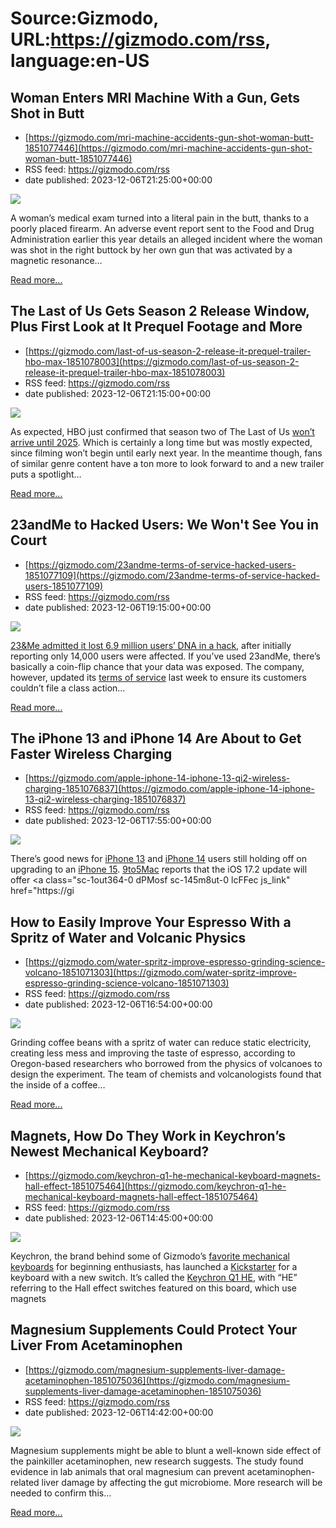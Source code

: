 # Source:Gizmodo, URL:https://gizmodo.com/rss, language:en-US

## Woman Enters MRI Machine With a Gun, Gets Shot in Butt
 - [https://gizmodo.com/mri-machine-accidents-gun-shot-woman-butt-1851077446](https://gizmodo.com/mri-machine-accidents-gun-shot-woman-butt-1851077446)
 - RSS feed: https://gizmodo.com/rss
 - date published: 2023-12-06T21:25:00+00:00

<img class="type:primaryImage" src="https://i.kinja-img.com/image/upload/c_fit,q_80,w_636/c4f9327705af5096e0eb50ab65a40373.jpg" /><p>A woman’s medical exam turned into a literal pain in the butt, thanks to a poorly placed firearm. An adverse event report sent to the Food and Drug Administration earlier this year details an alleged incident where the woman was shot in the right buttock by her own gun that was activated by a magnetic resonance…</p><p><a href="https://gizmodo.com/mri-machine-accidents-gun-shot-woman-butt-1851077446">Read more...</a></p>

## The Last of Us Gets Season 2 Release Window, Plus First Look at It Prequel Footage and More
 - [https://gizmodo.com/last-of-us-season-2-release-it-prequel-trailer-hbo-max-1851078003](https://gizmodo.com/last-of-us-season-2-release-it-prequel-trailer-hbo-max-1851078003)
 - RSS feed: https://gizmodo.com/rss
 - date published: 2023-12-06T21:15:00+00:00

<img class="type:primaryImage" src="https://i.kinja-img.com/image/upload/c_fit,q_80,w_636/17afebb61f17006b133c2156809fcafd.jpg" /><p>As expected, HBO just confirmed that season two of The Last of Us <a class="sc-1out364-0 dPMosf sc-145m8ut-0 lcFFec js_link" href="https://gizmodo.com/last-of-us-hbo-season-2-2025-release-date-naughty-dog-1850986254">won’t arrive until 2025</a>. Which is certainly a long time but was mostly expected, since filming won’t begin until early next year. In the meantime though, fans of similar genre content have a ton more to look forward to and a new trailer puts a spotlight…</p><p><a href="https://gizmodo.com/last-of-us-season-2-release-it-prequel-trailer-hbo-max-1851078003">Read more...</a></p>

## 23andMe to Hacked Users: We Won't See You in Court
 - [https://gizmodo.com/23andme-terms-of-service-hacked-users-1851077109](https://gizmodo.com/23andme-terms-of-service-hacked-users-1851077109)
 - RSS feed: https://gizmodo.com/rss
 - date published: 2023-12-06T19:15:00+00:00

<img class="type:primaryImage" src="https://i.kinja-img.com/image/upload/c_fit,q_80,w_636/bcf29bb543ad8891d8a9427d1fa2990e.jpg" /><p><a class="sc-1out364-0 dPMosf sc-145m8ut-0 lcFFec js_link" href="https://gizmodo.com/23andme-dna-test-hackers-stolen-data-6-million-users-1851071432">23&amp;Me admitted it lost 6.9 million users’ DNA in a hack</a>, after initially reporting only 14,000 users were affected. If you’ve used 23andMe, there’s basically a coin-flip chance that your data was exposed. The company, however, updated its <a class="sc-1out364-0 dPMosf sc-145m8ut-0 lcFFec js_link" href="https://www.23andme.com/legal/terms-of-service/#dispute-resolution-arbitration" rel="noopener noreferrer" target="_blank">terms of service</a> last week to ensure its customers couldn’t file a class action…</p><p><a href="https://gizmodo.com/23andme-terms-of-service-hacked-users-1851077109">Read more...</a></p>

## The iPhone 13 and iPhone 14 Are About to Get Faster Wireless Charging
 - [https://gizmodo.com/apple-iphone-14-iphone-13-qi2-wireless-charging-1851076837](https://gizmodo.com/apple-iphone-14-iphone-13-qi2-wireless-charging-1851076837)
 - RSS feed: https://gizmodo.com/rss
 - date published: 2023-12-06T17:55:00+00:00

<img class="type:primaryImage" src="https://i.kinja-img.com/image/upload/c_fit,q_80,w_636/2e2a8d7977875241f66a3defdce3e5d9.jpg" /><p>There’s good news for <a class="sc-1out364-0 dPMosf sc-145m8ut-0 lcFFec js_link" href="https://gizmodo.com/iphone-13-review-just-get-the-pro-instead-1847749252">iPhone 13</a> and <a class="sc-1out364-0 dPMosf sc-145m8ut-0 lcFFec js_link" href="https://gizmodo.com/apple-iphone-14-pro-review-max-google-android-pixel-13-1849532287">iPhone 14</a> users still holding off on upgrading to an <a class="sc-1out364-0 dPMosf sc-145m8ut-0 lcFFec js_link" href="https://gizmodo.com/apple-iphone-15-review-is-worth-the-upgrade-1850887870">iPhone 15</a>. <a class="sc-1out364-0 dPMosf sc-145m8ut-0 lcFFec js_link" href="https://9to5mac.com/2023/12/05/qi2-wireless-charging-support-iphone-13-iphone-14/" rel="noopener noreferrer" target="_blank">9to5Mac</a> reports that the iOS 17.2 update will offer <a class="sc-1out364-0 dPMosf sc-145m8ut-0 lcFFec js_link" href="https://gi

## How to Easily Improve Your Espresso With a Spritz of Water and Volcanic Physics
 - [https://gizmodo.com/water-spritz-improve-espresso-grinding-science-volcano-1851071303](https://gizmodo.com/water-spritz-improve-espresso-grinding-science-volcano-1851071303)
 - RSS feed: https://gizmodo.com/rss
 - date published: 2023-12-06T16:54:00+00:00

<img class="type:primaryImage" src="https://i.kinja-img.com/image/upload/c_fit,q_80,w_636/5634647d63bfce7b346c9f980649dcf4.jpg" /><p>Grinding coffee beans with a spritz of water can reduce static electricity, creating less mess and improving the taste of espresso, according to Oregon-based researchers who borrowed from the physics of volcanoes to design the experiment. The team of chemists and volcanologists found that the inside of a coffee…</p><p><a href="https://gizmodo.com/water-spritz-improve-espresso-grinding-science-volcano-1851071303">Read more...</a></p>

## Magnets, How Do They Work in Keychron’s Newest Mechanical Keyboard?
 - [https://gizmodo.com/keychron-q1-he-mechanical-keyboard-magnets-hall-effect-1851075464](https://gizmodo.com/keychron-q1-he-mechanical-keyboard-magnets-hall-effect-1851075464)
 - RSS feed: https://gizmodo.com/rss
 - date published: 2023-12-06T14:45:00+00:00

<img class="type:primaryImage" src="https://i.kinja-img.com/image/upload/c_fit,q_80,w_636/deb579272edfb0df89ba8da2b945abba.png" /><p>Keychron, the brand behind some of Gizmodo’s <a class="sc-1out364-0 dPMosf sc-145m8ut-0 lcFFec js_link" href="https://gizmodo.com/keychron-q3-wired-mechanical-keyboard-review-custom-hot-1849079627" target="_blank">favorite mechanical keyboards</a> for beginning enthusiasts, has launched a <a class="sc-1out364-0 dPMosf sc-145m8ut-0 lcFFec js_link" href="https://www.kickstarter.com/projects/keytron/keychron-q1-he-qmk-wireless-custom-magnetic-switch-keyboard" rel="noopener noreferrer" target="_blank">Kickstarter</a> for a keyboard with a new switch. It’s called the <a class="sc-1out364-0 dPMosf sc-145m8ut-0 lcFFec js_link" href="https://www.keychron.com/products/keychron-q1-he-qmk-wireless-custom-keyboard" rel="noopener noreferrer" target="_blank">Keychron Q1 HE</a>, with “HE” referring to the Hall effect switches featured on this board, which use magnets 

## Magnesium Supplements Could Protect Your Liver From Acetaminophen
 - [https://gizmodo.com/magnesium-supplements-liver-damage-acetaminophen-1851075036](https://gizmodo.com/magnesium-supplements-liver-damage-acetaminophen-1851075036)
 - RSS feed: https://gizmodo.com/rss
 - date published: 2023-12-06T14:42:00+00:00

<img class="type:primaryImage" src="https://i.kinja-img.com/image/upload/c_fit,q_80,w_636/86ddc0c52f4a63f25af5dad84bcdd7ef.jpg" /><p>Magnesium supplements might be able to blunt a well-known side effect of the painkiller acetaminophen, new research suggests. The study found evidence in lab animals  that oral magnesium can prevent acetaminophen-related liver damage by affecting the gut microbiome. More research will be needed to confirm this…</p><p><a href="https://gizmodo.com/magnesium-supplements-liver-damage-acetaminophen-1851075036">Read more...</a></p>

